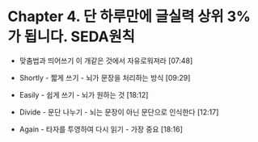 # Chapter 4. 단 하루만에 글실력 상위 3%가 됩니다. SEDA원칙

- 맞춤법과 띄어쓰기 이 개같은 것에서 자유로워져라 [07:48]

- Shortly - 짧게 쓰기 - 뇌가 문장을 처리하는 방식 [09:29]

- Easily - 쉽게 쓰기 - 뇌가 원하는 것 [18:12]

- Divide - 문단 나누기 - 뇌는 문장이 아닌 문단으로 인식한다 [12:17]

- Again - 타자를 투영하여 다시 읽기 - 가장 중요 [18:16]
